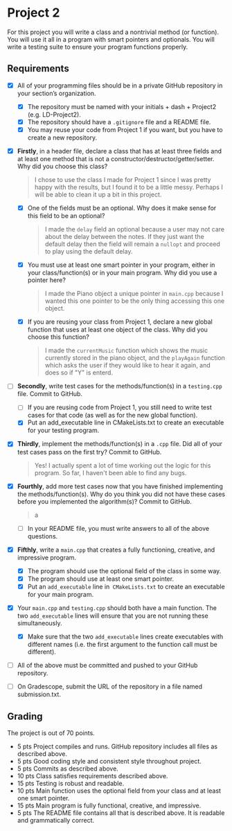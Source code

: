# Project 2
For this project you will write a class and a nontrivial method (or function). 
You will use it all in a program with smart pointers and optionals. 
You will write a testing suite to ensure your program functions properly.


## Requirements
- [x] All of your programming files should be in a private GitHub repository in your section’s organization.
    - [x] The repository must be named with your initials + dash + Project2 (e.g. LD-Project2).
    - [x] The repository should have a `.gitignore` file and a README file.
    - [x] You may reuse your code from Project 1 if you want, but you have to create a new repository.

- [x] **Firstly**, in a header file, declare a class that has at least three fields and at least one method that is not a 
constructor/destructor/getter/setter. 
Why did you choose this class?
    >I chose to use the class I made for Project 1 since I was pretty happy with the results, but I found it to be a little messy. 
    Perhaps I will be able to clean it up a bit in this project.
    
    - [x] One of the fields must be an optional. 
    Why does it make sense for this field to be an optional?
        >I made the `delay` field an optional because a user may not care about the delay between the notes. If they just want the default delay
         then the field will remain a `nullopt` and proceed to play using the default delay.                                                                                        
    - [X] You must use at least one smart pointer in your program, either in your class/function(s) or in your main program. 
    Why did you use a pointer here?
        >I made the Piano object a unique pointer in `main.cpp` because I wanted this one pointer to be the only thing accessing this one object.
    - [x] If you are reusing your class from Project 1, declare a new global function that uses at least one object of the class. 
    Why did you choose this function?
        >I made the `currentMusic` function which shows the music currently stored in the piano object,
        and the `playAgain` function which asks the user if they would like to hear it again, and does so if "Y" is enterd.
        
- [ ] **Secondly**, write test cases for the methods/function(s) in a `testing.cpp` file. Commit to GitHub.
    - [ ] If you are reusing code from Project 1, you still need to write test cases for that code (as well as for the new global function).
    - [x] Put an add_executable line in CMakeLists.txt to create an executable for your testing program.

- [x] **Thirdly**, implement the methods/function(s) in a `.cpp` file. 
Did all of your test cases pass on the first try? Commit to GitHub.
    >Yes! I actually spent a lot of time working out the logic for this program. So far, I haven't been able to find any bugs.
      
- [x] **Fourthly**, add more test cases now that you have finished implementing the methods/function(s). 
Why do you think you did not have these cases before you implemented the algorithm(s)? Commit to GitHub.
    >a
    - [ ] In your README file, you must write answers to all of the above questions.
    
- [x] **Fifthly**, write a `main.cpp` that creates a fully functioning, creative, and impressive program.
    - [x] The program should use the optional field of the class in some way.
    - [x] The program should use at least one smart pointer.
    - [x] Put an `add_executable` line in` CMakeLists.txt` to create an executable for your main program.

- [x] Your `main.cpp` and `testing.cpp` should both have a main function.
The two `add_executable` lines will ensure that you are not running these simultaneously.
    - [x] Make sure that the two `add_executable` lines create executables with different names 
      (i.e. the first argument to the function call must be different).

- [ ] All of the above must be committed and pushed to your GitHub repository.

- [ ] On Gradescope, submit the URL of the repository in a file named submission.txt.

## Grading
The project is out of 70 points.
- 5 pts Project compiles and runs. GitHub repository includes all files as described above.
- 5 pts Good coding style and consistent style throughout project.
- 5 pts Commits as described above.
- 10 pts Class satisfies requirements described above.
- 15 pts Testing is robust and readable.
- 10 pts Main function uses the optional field from your class and at least one smart pointer.
- 15 pts Main program is fully functional, creative, and impressive.
- 5 pts The README file contains all that is described above. It is readable and grammatically correct.